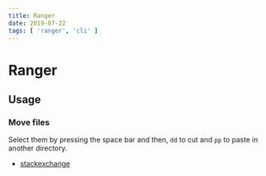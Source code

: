 ```yaml
---
title: Ranger
date: 2019-07-22
tags: [ 'ranger', 'cli' ]
---
```


# Ranger

## Usage

### Move files

Select them by pressing the space bar and then, `dd` to cut and `pp` to paste
in another directory.

* [stackexchange](https://unix.stackexchange.com/questions/366746/how-can-i-move-all-marked-files-to-another-directory-in-ranger)
